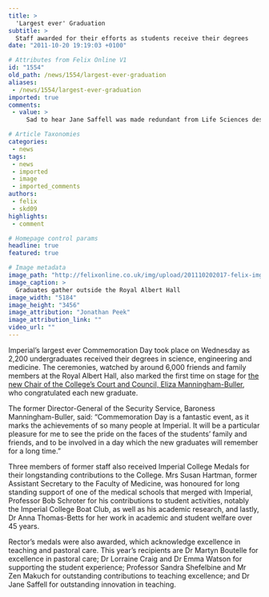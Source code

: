 ```yaml
---
title: >
  'Largest ever' Graduation
subtitle: >
  Staff awarded for their efforts as students receive their degrees
date: "2011-10-20 19:19:03 +0100"

# Attributes from Felix Online V1
id: "1554"
old_path: /news/1554/largest-ever-graduation
aliases:
 - /news/1554/largest-ever-graduation
imported: true
comments:
 - value: >
     Sad to hear Jane Saffell was made redundant from Life Sciences despite winning a Rector's medal. A sad loss to the Department.

# Article Taxonomies
categories:
 - news
tags:
 - news
 - imported
 - image
 - imported_comments
authors:
 - felix
 - skd09
highlights:
 - comment

# Homepage control params
headline: true
featured: true

# Image metadata
image_path: "http://felixonline.co.uk/img/upload/201110202017-felix-img_6530.jpg"
image_caption: >
  Graduates gather outside the Royal Albert Hall
image_width: "5184"
image_height: "3456"
image_attribution: "Jonathan Peek"
image_attribution_link: ""
video_url: ""
---
```


Imperial’s largest ever Commemoration Day took place on Wednesday as 2,200 undergraduates received their degrees in science, engineering and medicine. The ceremonies, watched by around 6,000 friends and family members at the Royal Albert Hall, also marked the first time on stage for [the new Chair of the College’s Court and Council, Eliza Manningham-Buller](http://felixonline.co.uk/news/1507/interview-eliza-manningham-buller/), who congratulated each new graduate.

The former Director-General of the Security Service, Baroness Manningham-Buller, said: “Commemoration Day is a fantastic event, as it marks the achievements of so many people at Imperial. It will be a particular pleasure for me to see the pride on the faces of the students’ family and friends, and to be involved in a day which the new graduates will remember for a long time.”

Three members of former staff also received Imperial College Medals for their longstanding contributions to the College. Mrs Susan Hartman, former Assistant Secretary to the Faculty of Medicine, was honoured for long standing support of one of the medical schools that merged with Imperial, Professor Bob Schroter for his contributions to student activities, notably the Imperial College Boat Club, as well as his academic research, and lastly, Dr Anna Thomas-Betts for her work in academic and student welfare over 45 years.

Rector’s medals were also awarded, which acknowledge excellence in teaching and pastoral care. This year’s recipients are Dr Martyn Boutelle for excellence in pastoral care; Dr Lorraine Craig and Dr Emma Watson for supporting the student experience; Professor Sandra Shefelbine and Mr Zen Makuch for outstanding contributions to teaching excellence; and Dr Jane Saffell for outstanding innovation in teaching.
